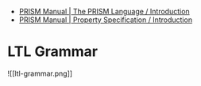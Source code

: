 - [PRISM Manual | The PRISM Language / Introduction](https://www.prismmodelchecker.org/manual/ThePRISMLanguage/Introduction)
- [PRISM Manual | Property Specification / Introduction](https://www.prismmodelchecker.org/manual/PropertySpecification/Introduction)
# LTL Grammar
![[ltl-grammar.png]]

